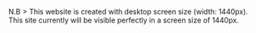 N.B > This website is created with desktop screen size (width: 1440px). This site currently will be visible perfectly in a screen size of 1440px.
